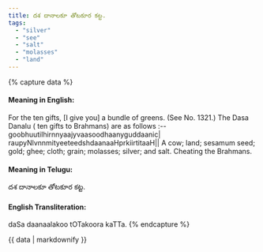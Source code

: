 ```yaml
---
title: దశ దానాలకూ తోటకూర కట్ట.
tags:
  - "silver"
  - "see"
  - "salt"
  - "molasses"
  - "land"
---
```


{% capture data %}
#### Meaning in English:
For the ten gifts, [I give you] a bundle of greens.
(See No. 1321.)
The Dasa Danalu ( ten gifts to Brahmans) are as follows :--
goobhuutilhirnnyaajyvaasoodhaanyguddaanic|
raupyNlvnnmityeeteedshdaanaaHprkiirtitaaH||
A cow; land; sesamum seed; gold; ghee; cloth; grain; molasses; silver; and salt.
Cheating the Brahmans.

#### Meaning in Telugu:
దశ దానాలకూ తోటకూర కట్ట.

#### English Transliteration:
daSa daanaalakoo tOTakoora kaTTa.
{% endcapture %}

<div class="notice">{{ data | markdownify }}</div>

